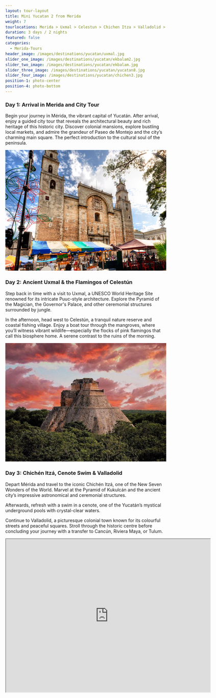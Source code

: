 ```yaml
---
layout: tour-layout
title: Mini Yucatan 2 from Merida
weight: 7
tourlocations: Merida > Uxmal > Celestun > Chichen Itza > Valladolid > Riviera Maya
duration: 3 days / 2 nights
featured: false
categories:
  - Merida-Tours
header_image: /images/destinations/yucatan/uxmal.jpg
slider_one_image: /images/destinations/yucatan/ekbalam2.jpg
slider_two_image: /images/destinations/yucatan/ekbalam.jpg
slider_three_image: /images/destinations/yucatan/yucatan8.jpg
slider_four_image: /images/destinations/yucatan/chichen3.jpg
position-1: photo-center
position-4: photo-bottom
---
```



### Day 1: Arrival in Merida and City Tour

Begin your journey in Mérida, the vibrant capital of Yucatán. After arrival, enjoy a guided city tour that reveals the architectural beauty and rich heritage of this historic city. Discover colonial mansions, explore bustling local markets, and admire the grandeur of Paseo de Montejo and the city’s charming main square. The perfect introduction to the cultural soul of the peninsula.

![](/images/destinations/merida/merida10.jpg)

### Day 2: Ancient Uxmal & the Flamingos of Celestún

Step back in time with a visit to Uxmal, a UNESCO World Heritage Site renowned for its intricate Puuc-style architecture. Explore the Pyramid of the Magician, the Governor's Palace, and other ceremonial structures surrounded by jungle.

In the afternoon, head west to Celestún, a tranquil nature reserve and coastal fishing village. Enjoy a boat tour through the mangroves, where you’ll witness vibrant wildlife—especially the flocks of pink flamingos that call this biosphere home. A serene contrast to the ruins of the morning.

![](/images/destinations/yucatan/yucatan9.jpg)

### Day 3: Chichén Itzá, Cenote Swim & Valladolid

Depart Mérida and travel to the iconic Chichén Itzá, one of the New Seven Wonders of the World. Marvel at the Pyramid of Kukulcán and the ancient city’s impressive astronomical and ceremonial structures.

Afterwards, refresh with a swim in a cenote, one of the Yucatán’s mystical underground pools with crystal-clear waters.

Continue to Valladolid, a picturesque colonial town known for its colourful streets and peaceful squares. Stroll through the historic centre before concluding your journey with a transfer to Cancún, Riviera Maya, or Tulum.

<div class="map-container">

<iframe src="https://www.google.com/maps/d/u/0/embed?mid=1psZ1WXaS_o1uYcjkvFct-7H2RYM8dAQ&ehbc=2E312F&noprof=1" width="640" height="480"></iframe>

</div>

&nbsp;